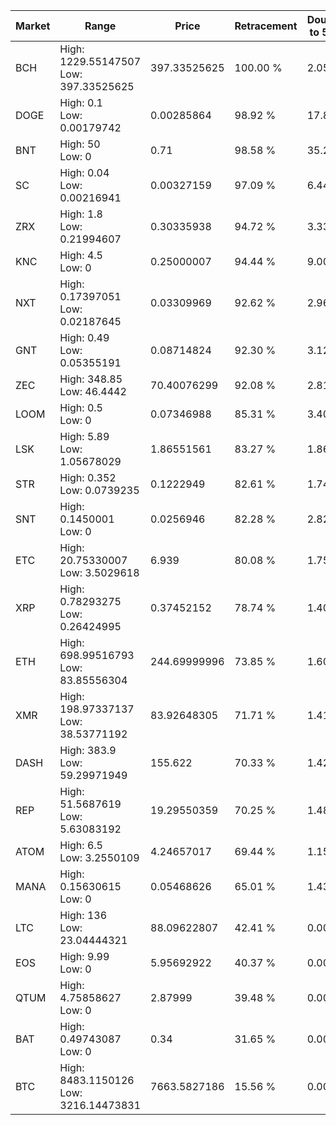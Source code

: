 | Market | Range | Price| Retracement | Doubles to 50% |
| --- | --- | --- | --- | --- |
| BCH | High: 1229.55147507<br />Low: 397.33525625 | 397.33525625 | 100.00 % | 2.05 |
| DOGE | High: 0.1<br />Low: 0.00179742 | 0.00285864 | 98.92 % | 17.81 |
| BNT | High: 50<br />Low: 0 | 0.71 | 98.58 % | 35.21 |
| SC | High: 0.04<br />Low: 0.00216941 | 0.00327159 | 97.09 % | 6.44 |
| ZRX | High: 1.8<br />Low: 0.21994607 | 0.30335938 | 94.72 % | 3.33 |
| KNC | High: 4.5<br />Low: 0 | 0.25000007 | 94.44 % | 9.00 |
| NXT | High: 0.17397051<br />Low: 0.02187645 | 0.03309969 | 92.62 % | 2.96 |
| GNT | High: 0.49<br />Low: 0.05355191 | 0.08714824 | 92.30 % | 3.12 |
| ZEC | High: 348.85<br />Low: 46.4442 | 70.40076299 | 92.08 % | 2.81 |
| LOOM | High: 0.5<br />Low: 0 | 0.07346988 | 85.31 % | 3.40 |
| LSK | High: 5.89<br />Low: 1.05678029 | 1.86551561 | 83.27 % | 1.86 |
| STR | High: 0.352<br />Low: 0.0739235 | 0.1222949 | 82.61 % | 1.74 |
| SNT | High: 0.1450001<br />Low: 0 | 0.0256946 | 82.28 % | 2.82 |
| ETC | High: 20.75330007<br />Low: 3.5029618 | 6.939 | 80.08 % | 1.75 |
| XRP | High: 0.78293275<br />Low: 0.26424995 | 0.37452152 | 78.74 % | 1.40 |
| ETH | High: 698.99516793<br />Low: 83.85556304 | 244.69999996 | 73.85 % | 1.60 |
| XMR | High: 198.97337137<br />Low: 38.53771192 | 83.92648305 | 71.71 % | 1.41 |
| DASH | High: 383.9<br />Low: 59.29971949 | 155.622 | 70.33 % | 1.42 |
| REP | High: 51.5687619<br />Low: 5.63083192 | 19.29550359 | 70.25 % | 1.48 |
| ATOM | High: 6.5<br />Low: 3.2550109 | 4.24657017 | 69.44 % | 1.15 |
| MANA | High: 0.15630615<br />Low: 0 | 0.05468626 | 65.01 % | 1.43 |
| LTC | High: 136<br />Low: 23.04444321 | 88.09622807 | 42.41 % | 0.00 |
| EOS | High: 9.99<br />Low: 0 | 5.95692922 | 40.37 % | 0.00 |
| QTUM | High: 4.75858627<br />Low: 0 | 2.87999 | 39.48 % | 0.00 |
| BAT | High: 0.49743087<br />Low: 0 | 0.34 | 31.65 % | 0.00 |
| BTC | High: 8483.1150126<br />Low: 3216.14473831 | 7663.5827186 | 15.56 % | 0.00 |
